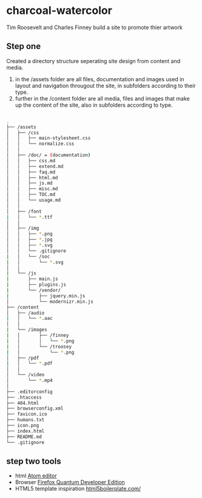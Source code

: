 # charcoal-watercolor
Tim Roosevelt and Charles Finney build a site to promote thier artwork 
## Step one 
Created a directory structure seperating site design from content and media.
1. in the /assets folder are all files, documentation and images used in layout and navigation througout the site, in subfolders according to their type.
1. further in the /content folder are all media, files and images that make up the content of the site, also in subfolders according to type.
  
```bash

.
├── /assets
│   ├── /css
│   │   ├── main-stylesheet.css
│   │   └── normalize.css
│   │
│   ├── /doc/ = (documentation)
│   │   ├── css.md
│   │   ├── extend.md
│   │   ├── faq.md
│   │   ├── html.md
│   │   ├── js.md
│   │   ├── misc.md
│   │   ├── TOC.md
│   │   └── usage.md
│   │
│   ├── /font
|   │   └── *.ttf
│   │
│   ├── /img
│   │   ├── *.png  
│   │   ├── *.jpg
│   │   ├── *.svg
│   │   └── .gitignore
|   │   └── /soc
|   │       └── *.svg
│   │
|   └── /js
|       ├── main.js
|       ├── plugins.js
|       └── /vendor/
|           ├── jquery.min.js
│           └── modernizr.min.js
├── /content
│   ├── /audio
|   │   └── *.aac
│   │
|   └── /images
|   │       ├── /finney
|   │       │   └── *.png 
|   │       └── /troosey
|   │           └── *.png 
│   ├── /pdf
|   │   └── *.pdf
│   │
│   └── /video
│       └── *.mp4
│   
├── .editorconfig
├── .htaccess
├── 404.html
├── browserconfig.xml
├── favicon.ico
├── humans.txt
├── icon.png
├── index.html
├── README.md
└── .gitignore

```
        
        
## step two tools
* html [Atom editor](https://atom.io/)
* Browser [Firefox Quantum Developer Edition](https://www.mozilla.org/en-US/firefox/developer/)
* HTML5 template inspiration [html5boilerplate.com/](https://html5boilerplate.com/)
